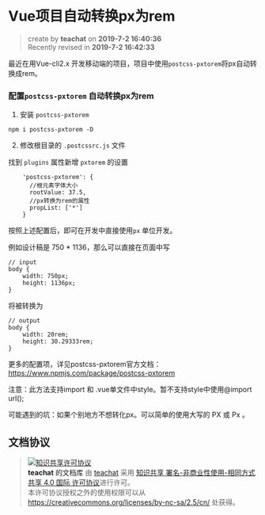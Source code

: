 Vue项目自动转换px为rem
===

> create by **teachat** on **2019-7-2 16:40:36**   
> Recently revised in **2019-7-2 16:42:33**

最近在用Vue-cli2.x 开发移动端的项目，项目中使用`postcss-pxtorem`将px自动转换成rem。

### 配置`postcss-pxtorem` 自动转换px为rem

1. 安装 `postcss-pxtorem`

```
npm i postcss-pxtorem -D
```

2. 修改根目录的 `.postcssrc.js` 文件

找到 `plugins` 属性新增 `pxtorem` 的设置

```
    'postcss-pxtorem': {
      //根元素字体大小
      rootValue: 37.5,
      //px转换为rem的属性
      propList: ['*']
    }
```
按照上述配置后，即可在开发中直接使用`px` 单位开发。

例如设计稿是 750 * 1136，那么可以直接在页面中写
```
// input
body {
	width: 750px;
	height: 1136px;
}
```
将被转换为
```
// output
body {
	width: 20rem;
	height: 30.29333rem;
}
```
更多的配置项，详见postcss-pxtorem官方文档：https://www.npmjs.com/package/postcss-pxtorem

注意：此方法支持import 和 .vue单文件中style。暂不支持style中使用@import url();

可能遇到的坑：如果个别地方不想转化px。可以简单的使用大写的 PX 或 Px 。







## 文档协议 
> <a rel="license" href="http://creativecommons.org/licenses/by-nc-sa/4.0/"><img alt="知识共享许可协议" style="border-width:0" src="https://i.creativecommons.org/l/by-nc-sa/4.0/88x31.png" /></a><br /><a xmlns:dct="http://purl.org/dc/terms/" property="dct:title">**teachat** 的文档库</a> 由 <a xmlns:cc="http://creativecommons.org/ns#" href="wzh" property="cc:attributionName" rel="cc:attributionURL">teachat</a> 采用 <a rel="license" href="http://creativecommons.org/licenses/by-nc-sa/4.0/">知识共享 署名-非商业性使用-相同方式共享 4.0 国际 许可协议</a>进行许可。<br />本许可协议授权之外的使用权限可以从 <a xmlns:cc="http://creativecommons.org/ns#" href="https://creativecommons.org/licenses/by-nc-sa/2.5/cn/" rel="cc:morePermissions">https://creativecommons.org/licenses/by-nc-sa/2.5/cn/</a> 处获得。